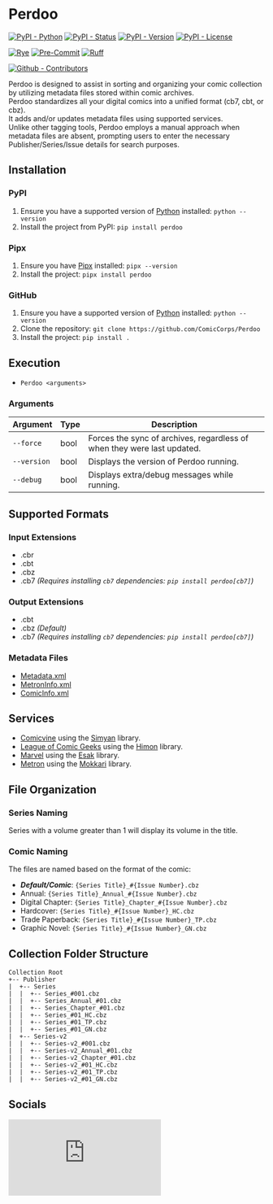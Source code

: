 # Perdoo

[![PyPI - Python](https://img.shields.io/pypi/pyversions/Perdoo.svg?logo=PyPI&label=Python&style=flat-square)](https://pypi.python.org/pypi/Perdoo/)
[![PyPI - Status](https://img.shields.io/pypi/status/Perdoo.svg?logo=PyPI&label=Status&style=flat-square)](https://pypi.python.org/pypi/Perdoo/)
[![PyPI - Version](https://img.shields.io/pypi/v/Perdoo.svg?logo=PyPI&label=Version&style=flat-square)](https://pypi.python.org/pypi/Perdoo/)
[![PyPI - License](https://img.shields.io/pypi/l/Perdoo.svg?logo=PyPI&label=License&style=flat-square)](https://opensource.org/licenses/MIT)

[![Rye](https://img.shields.io/badge/Rye-informational?style=flat-square&logo=rye&labelColor=grey)](https://rye.astral.sh)
[![Pre-Commit](https://img.shields.io/badge/Pre--Commit-informational?style=flat-square&logo=pre-commit&labelColor=grey)](https://github.com/pre-commit/pre-commit)
[![Ruff](https://img.shields.io/badge/Ruff-informational?style=flat-square&logo=ruff&labelColor=grey)](https://github.com/astral-sh/ruff)

[![Github - Contributors](https://img.shields.io/github/contributors/ComicCorps/Perdoo.svg?logo=Github&label=Contributors&style=flat-square)](https://github.com/ComicCorps/Perdoo/graphs/contributors)

Perdoo is designed to assist in sorting and organizing your comic collection by utilizing metadata files stored within comic archives.\
Perdoo standardizes all your digital comics into a unified format (cb7, cbt, or cbz).\
It adds and/or updates metadata files using supported services.\
Unlike other tagging tools, Perdoo employs a manual approach when metadata files are absent, prompting users to enter the necessary Publisher/Series/Issue details for search purposes.

## Installation

### PyPI

1. Ensure you have a supported version of [Python](https://www.python.org/) installed: `python --version`
2. Install the project from PyPI: `pip install perdoo`

### Pipx

1. Ensure you have [Pipx](https://pipxproject.github.io/pipx/) installed: `pipx --version`
2. Install the project: `pipx install perdoo`

### GitHub

1. Ensure you have a supported version of [Python](https://www.python.org/) installed: `python --version`
2. Clone the repository: `git clone https://github.com/ComicCorps/Perdoo`
3. Install the project: `pip install .`

## Execution

- `Perdoo <arguments>`

### Arguments

| Argument    | Type | Description                                                             |
| ----------- | ---- | ----------------------------------------------------------------------- |
| `--force`   | bool | Forces the sync of archives, regardless of when they were last updated. |
| `--version` | bool | Displays the version of Perdoo running.                                 |
| `--debug`   | bool | Displays extra/debug messages while running.                            |

## Supported Formats

### Input Extensions

- .cbr
- .cbt
- .cbz
- .cb7 _(Requires installing `cb7` dependencies: `pip install perdoo[cb7]`)_

### Output Extensions

- .cbt
- .cbz _(Default)_
- .cb7 _(Requires installing `cb7` dependencies: `pip install perdoo[cb7]`)_

### Metadata Files

- [Metadata.xml](https://github.com/ComicCorps/Schemas)
- [MetronInfo.xml](https://github.com/Metron-Project/metroninfo)
- [ComicInfo.xml](https://github.com/anansi-project/comicinfo)

## Services

- [Comicvine](https://comicvine.gamespot.com) using the [Simyan](https://github.com/Metron-Project/Simyan) library.
- [League of Comic Geeks](https://leagueofcomicgeeks.com) using the [Himon](https://github.com/ComicCorps/Himon) library.
- [Marvel](https://www.marvel.com/comics) using the [Esak](https://github.com/Metron-Project/Esak) library.
- [Metron](https://metron.cloud) using the [Mokkari](https://github.com/Metron-Project/Mokkari) library.

## File Organization

### Series Naming

Series with a volume greater than 1 will display its volume in the title.

### Comic Naming

The files are named based on the format of the comic:

- **_Default/Comic_**: `{Series Title}_#{Issue Number}.cbz`
- Annual: `{Series Title}_Annual_#{Issue Number}.cbz`
- Digital Chapter: `{Series Title}_Chapter_#{Issue Number}.cbz`
- Hardcover: `{Series Title}_#{Issue Number}_HC.cbz`
- Trade Paperback: `{Series Title}_#{Issue Number}_TP.cbz`
- Graphic Novel: `{Series Title}_#{Issue Number}_GN.cbz`

## Collection Folder Structure

```
Collection Root
+-- Publisher
|  +-- Series
|  |  +-- Series_#001.cbz
|  |  +-- Series_Annual_#01.cbz
|  |  +-- Series_Chapter_#01.cbz
|  |  +-- Series_#01_HC.cbz
|  |  +-- Series_#01_TP.cbz
|  |  +-- Series_#01_GN.cbz
|  +-- Series-v2
|  |  +-- Series-v2_#001.cbz
|  |  +-- Series-v2_Annual_#01.cbz
|  |  +-- Series-v2_Chapter_#01.cbz
|  |  +-- Series-v2_#01_HC.cbz
|  |  +-- Series-v2_#01_TP.cbz
|  |  +-- Series-v2_#01_GN.cbz
```

## Socials

[![Social - Matrix](https://img.shields.io/matrix/The-Dev-Environment:matrix.org?label=The%20Dev%20Environment&logo=matrix&style=for-the-badge)](https://matrix.to/#/#The-Dev-Environment:matrix.org)
